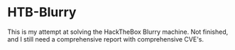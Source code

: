 # HTB-Blurry
This is my attempt at solving the HackTheBox Blurry machine. Not finished, and I still need a comprehensive report with comprehensive CVE's.
